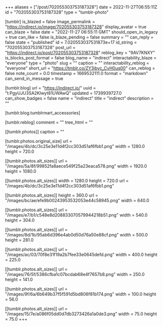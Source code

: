 +++
aliases = ["/post/702055303753187328"]
date = 2022-11-27T06:55:11Z
id = "702055303753187328"
type = "tumblr-photo"

[tumblr]
is_blazed = false
image_permalink = "https://indirect.io/image/702055303753187328"
display_avatar = true
can_blaze = false
date = "2022-11-27 06:55:11 GMT"
should_open_in_legacy = true
can_like = false
is_blaze_pending = false
summary = ""
can_reply = false
state = "published"
id = 7.020553037531873e+17
id_string = "702055303753187328"
post_url = "https://indirect.io/post/702055303753187328"
reblog_key = "9AV7KNXY"
is_blocks_post_format = false
blog_name = "indirect"
interactability_blaze = "everyone"
type = "photo"
slug = ""
caption = ""
interactability_reblog = "everyone"
short_url = "https://tmblr.co/ZY3jbyc_CvH0uq00"
can_reblog = false
note_count = 0.0
timestamp = 1669532111.0
format = "markdown"
can_send_in_message = true

[tumblr.blog]
url = "https://indirect.io/"
uuid = "t:PgyUJU3SA2Klwyt81UWAwQ"
updated = 1739939727.0
can_show_badges = false
name = "indirect"
title = "indirect"
description = ""

[tumblr.blog.tumblrmart_accessories]

[tumblr.reblog]
comment = ""
tree_html = ""

[[tumblr.photos]]
caption = ""

[tumblr.photos.original_size]
url = "/images/4b/dc/3c25e3e11d4f2cc303d51af6fbb1.png"
width = 1280.0
height = 720.0

[[tumblr.photos.alt_sizes]]
url = "/images/5a/8f/99852fa8aece549f25a23eaca578.png"
width = 1920.0
height = 1080.0

[[tumblr.photos.alt_sizes]]
width = 1280.0
height = 720.0
url = "/images/4b/dc/3c25e3e11d4f2cc303d51af6fbb1.png"

[[tumblr.photos.alt_sizes]]
height = 360.0
url = "/images/bc/ae/efe9b00243953532053e44c58945.png"
width = 640.0

[[tumblr.photos.alt_sizes]]
url = "/images/e7/b1/c548e8d208833070579944218b51.png"
width = 540.0
height = 304.0

[[tumblr.photos.alt_sizes]]
url = "/images/8d/1b/95ab6d396e4ab0d50d76a50e88cf.png"
width = 500.0
height = 281.0

[[tumblr.photos.alt_sizes]]
url = "/images/ac/03/70f8e31f19a2b7fee33e0645defd.png"
width = 400.0
height = 225.0

[[tumblr.photos.alt_sizes]]
url = "/images/76/5f/5386cfba1c07bcdab68e4f7657b8.png"
width = 250.0
height = 141.0

[[tumblr.photos.alt_sizes]]
url = "/images/9f/6a/6b649b37f5f591d5bd806f81b174.png"
width = 100.0
height = 56.0

[[tumblr.photos.alt_sizes]]
url = "/images/15/7e/a086f05dd0d7db3273426a1a0de3.png"
width = 75.0
height = 75.0
+++
